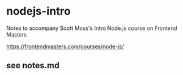 # nodejs-intro

Notes to accompany Scott Moss's Intro Node.js course on Frontend Masters

https://frontendmasters.com/courses/node-js/

## see notes.md 
